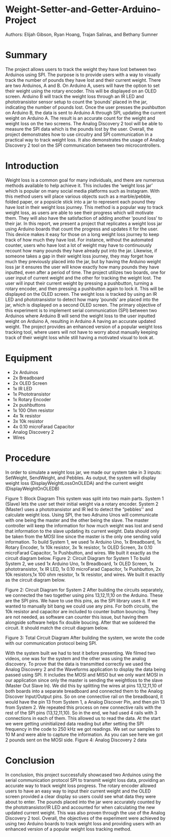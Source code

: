 # Weight-Setter-and-Getter-Arduino-Project
Authors: Elijah Gibson, Ryan Hoang, Trajan Salinas, and Bethany Sumner

# Summary 

The project allows users to track the weight they have lost between two Arduinos using
SPI. The purpose is to provide users with a way to visually track the number of pounds they have
lost and their current weight. There are two Arduinos, A and B. On Arduino A, users will have
the option to set their weight using the rotary encoder. This will be displayed on an OLED
screen. Arduino B will track the weight loss through an IR LED and phototransistor sensor setup
to count the ‘pounds’ placed in the jar, indicating the number of pounds lost. Once the user
presses the pushbutton on Arduino B, the data is sent to Arduino A through SPI, updating the
current weight on Arduino A. The result is an accurate count for the weight and weight loss on
the two screens. The Analog Discovery 2 tool will be able to measure the SPI data which is the
pounds lost by the user. Overall, the project demonstrates how to use circuitry and SPI
communication in a practical way to track weight loss. It also demonstrates the usage of Analog
Discovery 2 tool on the SPI communication between two microcontrollers.

# Introduction 

Weight loss is a common goal for many individuals, and there are numerous methods
available to help achieve it. This includes the ‘weight loss jar’ which is popular on many social
media platforms such as Instagram. With this method users will place various objects such as a
marble/pebble, folded paper, or a popsicle stick into a jar to represent each pound they have lost
in their weight loss journey. This method is a popular way to track weight loss, as users are able
to see their progress which will motivate them. They will also have the satisfaction of adding
another ‘pound loss’ to their jar. In this report, we present a project that replicates a weight loss
jar using Arduino boards that count the progress and updates it for the user. This device makes it
easy for those on a long weight loss journey to keep track of how much they have lost. For
instance, without the automated counter, users who have lost a lot of weight may have to
continuously recount how many pounds they have already put into the jar. Likewise, if someone
takes a gap in their weight loss journey, they may forget how much they previously placed into
the jar, but by having the Arduino weight loss jar it ensures the user will know exactly how many
pounds they have inputted, even after a period of time.
The project utilizes two boards, one for user input of current weight and the other for
tracking the weight lost. The user will input their current weight by pressing a pushbutton,
turning a rotary encoder, and then pressing a pushbutton again to lock it. This will be displayed
on the OLED screen. The weight loss is tracked by using an IR LED and phototransistor to
detect how many ‘pounds’ are placed into the jar, which is displayed on a second OLED screen.
The primary objective of this experiment is to implement serial communication (SPI) between
two Arduinos where Arduino B will send the weight loss to the user inputted weight on Arduino
A, resulting in Arduino A having an accurate updated weight. The project provides an enhanced
version of a popular weight loss tracking tool, where users will not have to worry about manually
keeping track of their weight loss while still having a motivated visual to look at.

# Equipment

- 2x Arduinos
- 2x Breadboard
- 2x OLED Screen
- 1x IR LED
- 1x Phototransistor
- 1x Rotary Encoder
- 2x pushbuttons
- 1x 100 Ohm resistor
- 4x 1k resistor
- 3x 10k resistor
- 4x 0.10 microFarad Capacitor
- Analog Discovery 2
- Wires

# Procedure

In order to simulate a weight loss jar, we made our system take in 3 inputs: SetWeight,
SendWeight, and Pebbles. As output, the system will display weight loss
(DisplayWeightLossOnOLEDA) and the current weight (DisplayWeightOnOLEDB)


Figure 1: Block Diagram
This system was split into two main parts. System 1 (Slave) lets the user set their initial
weight via a rotary encoder. System 2 (Master) uses a phototransistor and IR led to detect the
“pebbles'' and calculate weight loss. Using SPI, the two Adruino Unos will communicate with
one being the master and the other being the slave. The master controller will keep the
information for how much weight was lost and send that information to the slave updating its
current weight. Data should only be taken from the MOSI line since the master is the only one
sending valid information.
To build System 1, we used 1x Arduino Uno, 1x Breadboard, 1x Rotary Encoder, 1x 10k
resistor, 3x 1k resistor, 1x OLED Screen, 3x 0.10 microFarad Capacitor, 1x Pushbutton, and
wires. We built it exactly as the circuit diagram below.
Figure 2: Circuit Diagram for System 1
To build System 2, we used 1x Arduino Uno, 1x Breadboard, 1x OLED Screen, 1x
phototransistor, 1x IR LED, 1x 0.10 microFarad Capacitor, 1x Pushbutton, 2x 10k resistors,1x
100 ohm resistor, 1x 1k resistor, and wires. We built it exactly as the circuit diagram below.


Figure 2: Circuit Diagram for System 2
After building the circuits separately, we connected the two together using pins 13,12,11,10 on
the Arduino. These are the SPI pins. We have to use this pins, as the SPI library uses it. If we
wanted to manually bit bang we could use any pins. For both circuits, the 10k resistor and
capacitor are included to counter button bouncing. They are not needed, as software can counter
this issue, but having them alongside software helps fix double boucing. After that we soldered
the circuit. It should match the circuit diagram below.


Figure 3: Total Circuit Diagram
After building the system, we wrote the code with our communication protocol being SPI.

With the system built we had to test it before presenting. We filmed two videos, one was for the
system and the other was using the analog discovery. To prove that the data is transmitted
correctly we used the Analog Discovery 2 and the Waveforms application to display the data
being passed using SPI. It includes the MOSI and MISO but we only want MOSI in our
application since only the master is sending the weightloss to the slave (Master Out Slave In).
We did this by splitting the wires at pins 13,12,11,10 of both boards into a separate breadboard
and connected them to the Analog Discover Input/Output pins. So on one connective rail on the
breadboard, it would have the pin 13 from System 1, a Analog Discover Pin, and then pin 13
from System 2. We repeated this process on new connective rails with the rest of the SPI pins
(13,12,11,10). So in the end, we had used 4 rails with 3 connections in each of them. This
allowed us to read the data. At the start we were getting uninitialized data reading but after
setting the SPI frequency in the code to 250 kHz we got readings. We set our samples to 10 M
and were able to capture the information. As you can see here we got 2 pounds sent on the MOSI
side.
Figure 4: Analog Discovery 2 data

# Conclusion

In conclusion, this project successfully showcased two Arduinos using the serial
communication protocol SPI to transmit weight loss data, providing an accurate way to track
weight loss progress. The rotary encoder allowed users to have an easy way to input their current
weight and the OLED screen provided a clear display so users could see what data they were
about to enter. The pounds placed into the jar were accurately counted by the phototransistor/IR
LED and accounted for when calculating the new updated current weight. This was also proven
through the use of the Analog Discovery 2 tool. Overall, the objectives of the experiment were
achieved by using two Arduino boards to track weight loss and providing users with an enhanced
version of a popular weight loss tracking method.
